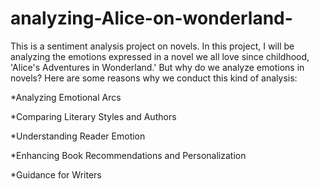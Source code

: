 # analyzing-Alice-on-wonderland-

This is a sentiment analysis project on novels. In this project, I will be analyzing the emotions expressed in a novel we all love since childhood, 'Alice's Adventures in Wonderland.'
But why do we analyze emotions in novels? Here are some reasons why we conduct this kind of analysis:

*Analyzing Emotional Arcs

*Comparing Literary Styles and Authors

*Understanding Reader Emotion

*Enhancing Book Recommendations and Personalization

*Guidance for Writers

